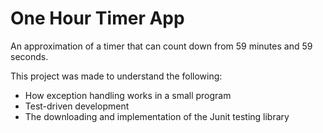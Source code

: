# One Hour Timer App
An approximation of a timer that can count down from 59 minutes and 59 seconds.

This project was made to understand the following:
- How exception handling works in a small program
- Test-driven development
- The downloading and implementation of the Junit testing library
